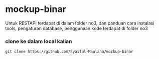 # mockup-binar

Untuk RESTAPI terdapat di dalam folder no3, dan panduan cara instalasi tools, pengaturan database, penggunaan kode terdapat di folder no3

### clone ke dalam local kalian

```
git clone https://github.com/Syaiful-Maulana/mockup-binar
```
